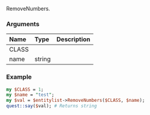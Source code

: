 RemoveNumbers.
### Arguments
**Name**|**Type**|**Description**
:---|:---|:---
CLASS||
name|string|

### Example

```perl
my $CLASS = 1;
my $name = "test";
my $val = $entitylist->RemoveNumbers($CLASS, $name);
quest::say($val); # Returns string
```